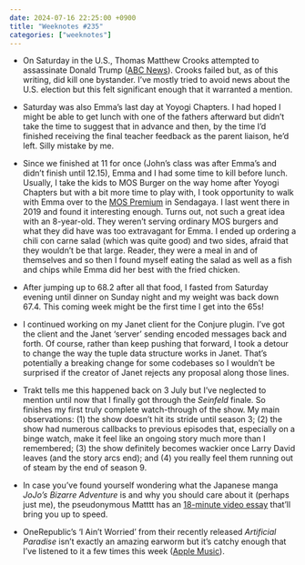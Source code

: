 ```yaml
---
date: 2024-07-16 22:25:00 +0900
title: "Weeknotes #235"
categories: ["weeknotes"]
---
```


- On Saturday in the U.S., Thomas Matthew Crooks attempted to assassinate Donald Trump ([ABC News](https://www.abc.net.au/news/2024-07-14/visual-analysis-of-the-attempted-assassination-of-donald-trump/104096376)). Crooks failed but, as of this writing, did kill one bystander. I’ve mostly tried to avoid news about the U.S. election but this felt significant enough that it warranted a mention.

- Saturday was also Emma’s last day at Yoyogi Chapters. I had hoped I might be able to get lunch with one of the fathers afterward but didn’t take the time to suggest that in advance and then, by the time I’d finished receiving the final teacher feedback as the parent liaison, he’d left. Silly mistake by me.

- Since we finished at 11 for once (John’s class was after Emma’s and didn’t finish until 12.15), Emma and I had some time to kill before lunch. Usually, I take the kids to MOS Burger on the way home after Yoyogi Chapters but with a bit more time to play with, I took opportunity to walk with Emma over to the [MOS Premium](https://www.mospremium.jp/) in Sendagaya. I last went there in 2019 and found it interesting enough. Turns out, not such a great idea with an 8-year-old. They weren’t serving ordinary MOS burgers and what they did have was too extravagant for Emma. I ended up ordering a chili con carne salad (which was quite good) and two sides, afraid that they wouldn’t be that large. Reader, they were a meal in and of themselves and so then I found myself eating the salad as well as a fish and chips while Emma did her best with the fried chicken.

- After jumping up to 68.2 after all that food, I fasted from Saturday evening until dinner on Sunday night and my weight was back down 67.4. This coming week might be the first time I get into the 65s!

- I continued working on my Janet client for the Conjure plugin. I’ve got the client and the Janet ‘server’ sending encoded messages back and forth. Of course, rather than keep pushing that forward, I took a detour to change the way the tuple data structure works in Janet. That’s potentially a breaking change for some codebases so I wouldn’t be surprised if the creator of Janet rejects any proposal along those lines.

- Trakt tells me this happened back on 3 July but I’ve neglected to mention until now that I finally got through the _Seinfeld_ finale. So finishes my first truly complete watch-through of the show. My main observations: (1) the show doesn’t hit its stride until season 3; (2) the show had numerous callbacks  to previous episodes that, especially on a binge watch, make it feel like an ongoing story much more than I remembered; (3) the show definitely becomes wackier once Larry David leaves (and the story arcs end); and (4) you really feel them running out of steam by the end of season 9.

- In case you’ve found yourself wondering what  the Japanese manga _JoJo’s Bizarre Adventure_ is and why you should care about it (perhaps just me), the pseudonymous Matttt has an [18-minute video essay](https://www.youtube.com/watch?v=ffpi32wJmKw) that’ll bring you up to speed.

- OneRepublic’s ‘I Ain’t Worried’ from their recently released _Artificial Paradise_ isn’t exactly an amazing earworm but it’s catchy enough that I’ve listened to it a few times this week ([Apple Music](https://music.apple.com/us/album/i-aint-worried/1754637001?i=1754637010)).
